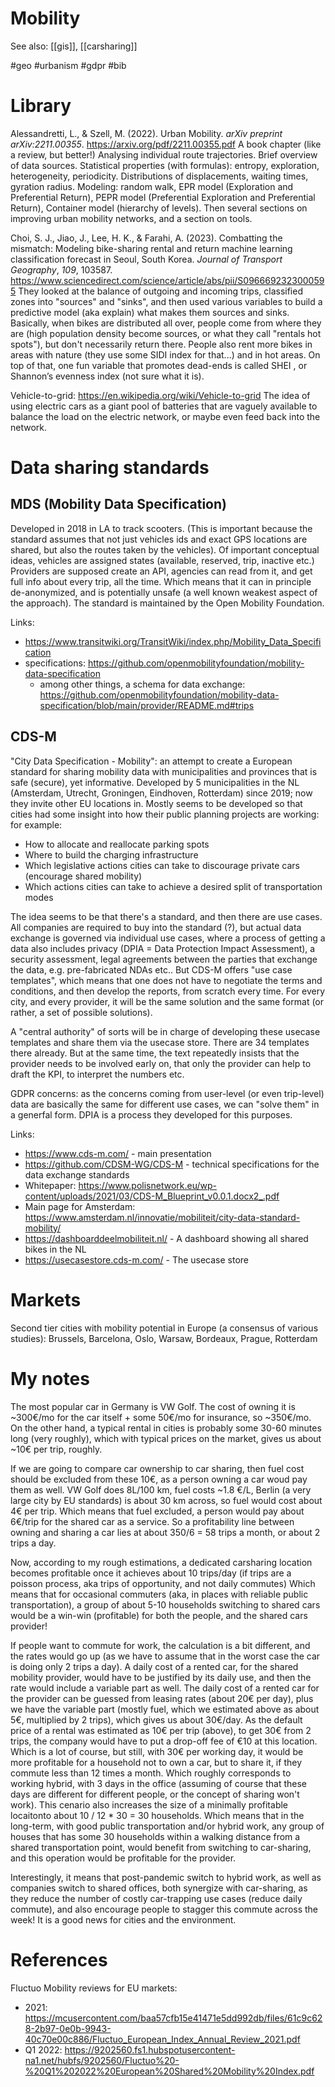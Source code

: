 # Mobility

See also: [[gis]], [[carsharing]]

#geo #urbanism #gdpr #bib


# Library

Alessandretti, L., & Szell, M. (2022). Urban Mobility. _arXiv preprint arXiv:2211.00355_.
https://arxiv.org/pdf/2211.00355.pdf
A book chapter (like a review, but better!) Analysing individual route trajectories. Brief overview of data sources. Statistical properties (with formulas): entropy, exploration, heterogeneity, periodicity. Distributions of displacements, waiting times, gyration radius. Modeling: random walk, EPR model (Exploration and Preferential Return), PEPR model (Preferential Exploration and Preferential Return), Container model (hierarchy of levels). Then several sections on improving urban mobility networks, and a section on tools.

Choi, S. J., Jiao, J., Lee, H. K., & Farahi, A. (2023). Combatting the mismatch: Modeling bike-sharing rental and return machine learning classification forecast in Seoul, South Korea. _Journal of Transport Geography_, _109_, 103587.
 https://www.sciencedirect.com/science/article/abs/pii/S0966692323000595
They looked at the balance of outgoing and incoming trips, classified zones into "sources" and "sinks", and then used various variables to build a predictive model (aka explain) what makes them sources and sinks. Basically, when bikes are distributed all over, people come from where they are (high population density become sources, or what they call "rentals hot spots"), but don't necessarily return there. People also rent more bikes in areas with nature (they use some SIDI index for that...) and in hot areas. On top of that, one fun variable that promotes dead-ends is called SHEI , or Shannon’s evenness index (not sure what it is).

Vehicle-to-grid: https://en.wikipedia.org/wiki/Vehicle-to-grid
The idea of using electric cars as a giant pool of batteries that are vaguely available to balance the load on the electric network, or maybe even feed back into the network.

# Data sharing standards

## MDS (Mobility Data Specification)

Developed in 2018 in LA to track scooters. (This is important because the standard assumes that not just vehicles ids and exact GPS locations are shared, but also the routes taken by the vehicles). Of important conceptual ideas, vehicles are assigned states (available, reserved, trip, inactive etc.) Providers are supposed create an API, agencies can read from it, and get full info about every trip, all the time. Which means that it can in principle de-anonymized, and is potentially unsafe (a well known weakest aspect of the approach). The standard is maintained by the Open Mobility Foundation. 

Links:
* https://www.transitwiki.org/TransitWiki/index.php/Mobility_Data_Specification
* specifications: https://github.com/openmobilityfoundation/mobility-data-specification
    * among other things, a schema for data exchange: https://github.com/openmobilityfoundation/mobility-data-specification/blob/main/provider/README.md#trips 

## CDS-M

"City Data Specification - Mobility": an attempt to create a European standard for sharing mobility data with municipalities and provinces that is safe (secure), yet informative. Developed by 5 municipalities in the NL (Amsterdam, Utrecht, Groningen, Eindhoven, Rotterdam) since 2019; now they invite other EU locations in. Mostly seems to be developed so that cities had some insight into how their public planning projects are working: for example:

* How to allocate and reallocate parking spots
* Where to build the charging infrastructure
* Which legislative actions cities can take to discourage private cars (encourage shared mobility)
* Which actions cities can take to achieve a desired split of transportation modes

The idea seems to be that there's a standard, and then there are use cases. All companies are required to buy into the standard (?), but actual data exchange is governed via individual use cases, where a process of getting a data also includes privacy (DPIA = Data Protection Impact Assessment), a security assessment, legal agreements between the parties that exchange the data, e.g. pre-fabricated NDAs etc.. But CDS-M offers "use case templates", which means that one does not have to negotiate the terms and conditions, and then develop the reports, from scratch every time. For every city, and every provider, it will be the same solution and the same format (or rather, a set of possible solutions).

A "central authority" of sorts will be in charge of developing these usecase templates and share them via the usecase store. There are 34 templates there already. But at the same time, the text repeatedly insists that the provider needs to be involved early on, that only the provider can help to draft the KPI, to interpret the numbers etc.

GDPR concerns: as the concerns coming from user-level (or even trip-level) data are basically the same for different use cases, we can "solve them" in a generfal form. DPIA is a process they developed for this purposes.

Links:
* https://www.cds-m.com/ - main presentation
* https://github.com/CDSM-WG/CDS-M - technical specifications for the data exchange standards
* Whitepaper: https://www.polisnetwork.eu/wp-content/uploads/2021/03/CDS-M_Blueprint_v0.0.1.docx2_.pdf
* Main page for Amsterdam: https://www.amsterdam.nl/innovatie/mobiliteit/city-data-standard-mobility/
* https://dashboarddeelmobiliteit.nl/ - A dashboard showing all shared bikes in the NL
* https://usecasestore.cds-m.com/ - The usecase store

# Markets

Second tier cities with mobility potential in Europe (a consensus of various studies): Brussels, Barcelona, Oslo, Warsaw, Bordeaux, Prague, Rotterdam

# My notes

The most popular car in Germany is VW Golf. The cost of owning it is ~300€/mo for the car itself + some 50€/mo for insurance, so ~350€/mo.  On the other hand, a typical rental in cities is probably some 30-60 minutes long (very roughly), which with typical prices on the market, gives us about ~10€ per trip, roughly.

If we are going to compare car ownership to car sharing, then fuel cost should be excluded from these 10€, as a person owning a car woud pay them as well. VW Golf does 8L/100 km, fuel costs ~1.8 €/L, Berlin (a very large city by EU standards) is about 30 km across, so fuel would cost about 4€ per trip. Which means that fuel excluded, a person would pay about 6€/trip for the shared car as a service. So a profitability line between owning and sharing a car lies at about 350/6 = 58 trips a month, or about 2 trips a day.

Now, according to my rough estimations, a dedicated carsharing location becomes profitable once it achieves about 10 trips/day (if trips are a poisson process, aka trips of opportunity, and not daily commutes) Which means that for occasional commuters (aka, in places with reliable public transportation), a group of about 5-10 households switching to shared cars would be a win-win (profitable) for both the people, and the shared cars provider!

If people want to commute for work, the calculation is a bit different, and the rates would go up (as we have to assume that in the worst case the car is doing only 2 trips a day). A daily cost of a rented car, for the shared mobility provider, would have to be justified by its daily use, and then the rate would include a variable part as well. The daily cost of a rented car for the provider can be guessed from leasing rates (about 20€ per day), plus we have the variable part (mostly fuel, which we estimated above as about 5€, multiplied by 2 trips), which gives us about 30€/day. As the default price of a rental was estimated as 10€ per trip (above), to get 30€ from 2 trips, the company would have to put a drop-off fee of €10 at this location. Which is a lot of course, but still, with 30€ per working day, it would be more profitable for a household not to own a car, but to share it, if they commute less than 12 times a month. Which roughly corresponds to working hybrid, with 3 days in the office (assuming of course that these days are different for different people, or the concept of sharing won't work). This cenario also increases the size of a minimally profitable locaitonto about 10 / 12 * 30 = 30 households. Which means that in the long-term, with good public transportation and/or hybrid work, any group of houses that has some 30 households within a walking distance from a shared transportation point, would benefit from switching to car-sharing, and this operation would be profitable for the provider.

Interestingly, it means that post-pandemic switch to hybrid work, as well as companies switch to shared offices, both synergize with car-sharing, as they reduce the number of costly car-trapping use cases (reduce daily commute), and also encourage people to stagger this commute across the week! It is a good news for cities and the environment.

# References

Fluctuo Mobility reviews for EU markets:
* 2021: https://mcusercontent.com/baa57cfb15e41471e5dd992db/files/61c9c628-2b97-0e0b-9943-40c70e00c886/Fluctuo_European_Index_Annual_Review_2021.pdf
* Q1 2022: https://9202560.fs1.hubspotusercontent-na1.net/hubfs/9202560/Fluctuo%20-%20Q1%202022%20European%20Shared%20Mobility%20Index.pdf